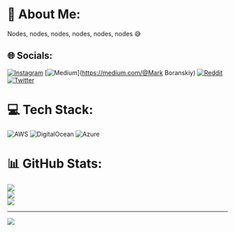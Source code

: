 # 💫 About Me:
Nodes, nodes, nodes, nodes, nodes, nodes 😅


## 🌐 Socials:
[![Instagram](https://img.shields.io/badge/Instagram-%23E4405F.svg?logo=Instagram&logoColor=white)](https://instagram.com/@posh_mayvee) [![Medium](https://img.shields.io/badge/Medium-12100E?logo=medium&logoColor=white)](https://medium.com/@Mark Boranskiy) [![Reddit](https://img.shields.io/badge/Reddit-%23FF4500.svg?logo=Reddit&logoColor=white)](https://reddit.com/user/posh_mayvee) [![Twitter](https://img.shields.io/badge/Twitter-%231DA1F2.svg?logo=Twitter&logoColor=white)](https://twitter.com/@Posh_MayVee) 

# 💻 Tech Stack:
![AWS](https://img.shields.io/badge/AWS-%23FF9900.svg?style=for-the-badge&logo=amazon-aws&logoColor=white) ![DigitalOcean](https://img.shields.io/badge/DigitalOcean-%230167ff.svg?style=for-the-badge&logo=digitalOcean&logoColor=white) ![Azure](https://img.shields.io/badge/azure-%230072C6.svg?style=for-the-badge&logo=azure-devops&logoColor=white)
# 📊 GitHub Stats:
![](https://github-readme-stats.vercel.app/api?username=PoshMayvee&theme=dark&hide_border=false&include_all_commits=false&count_private=false)<br/>
![](https://github-readme-streak-stats.herokuapp.com/?user=PoshMayvee&theme=dark&hide_border=false)<br/>
![](https://github-readme-stats.vercel.app/api/top-langs/?username=PoshMayvee&theme=dark&hide_border=false&include_all_commits=false&count_private=false&layout=compact)

---
[![](https://visitcount.itsvg.in/api?id=PoshMayvee&icon=0&color=0)](https://visitcount.itsvg.in)

<!-- Proudly created with GPRM ( https://gprm.itsvg.in ) -->
